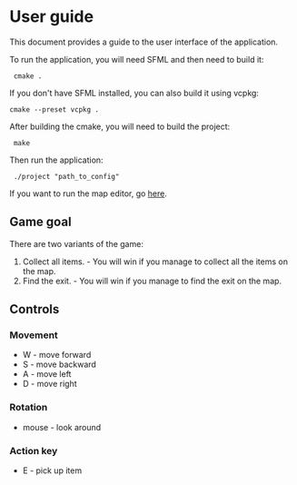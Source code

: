 # User guide

This document provides a guide to the user interface of the application.

To run the application, you will need SFML and then need to build it:

``` cmake .```

If you don't have SFML installed, you can also build it using vcpkg:

```cmake --preset vcpkg .```

After building the cmake, you will need to build the project:

``` make```

Then run the application:

``` ./project "path_to_config"```

If you want to run the map editor, go [here](MapGenerator.md).


## Game goal
There are two variants of the game:
1. Collect all items. - You will win if you manage to collect all the items on the map.
2. Find the exit. - You will win if you manage to find the exit on the map.

## Controls
### Movement
- W - move forward
- S - move backward
- A - move left
- D - move right
### Rotation
- mouse - look around

### Action key
- E - pick up item